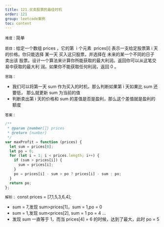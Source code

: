 ```yaml
---
title: 121.买卖股票的最佳时机
order: 121
group: leetcode案例
toc: content
---
```


`难度：`简单

`题目：`给定一个数组 prices ，它的第  i 个元素  prices[i] 表示一支给定股票第 i
天的价格。你只能选择 某一天 买入这只股票，并选择在 未来的某一个不同的日子 卖出该
股票。设计一个算法来计算你所能获取的最大利润。返回你可以从这笔交易中获取的最大利
润。如果你不能获取任何利润，返回 0 。

`思路：`

- 我们可以将第一天 sum 作为买入的时机，那么判断如果第 i 天如果比 sum 还要低，
  那么就更新 sum 为当前的值
- 判断卖出第 i 天的价格和 sum 的差值是否是盈利，那么这个差值就是盈利的额度

`答案：`

```js
/**
 * @param {number[]} prices
 * @return {number}
 */
var maxProfit = function (prices) {
  let sum = prices[0];
  let po = 0;
  for (let i = 1; i < prices.length; i++) {
    if (sum > prices[i]) {
      sum = prices[i];
    }
    po = prices[i] - sum > po ? prices[i] - sum : po;
  }
  return po;
};
```

`解析：` const prices = [7,1,5,3,6,4];

- sum = 7,发现 sum>prices[1]，sum = 1,po = 0
- sum = 1,发现 sum<prices[2], sum = 1 po = 4 ...
- 发现 sum 一直等于 1，而当 prices[4] = 6 的时候，达到了最大，此时 po = 5
